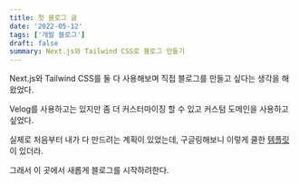 ```yaml
---
title: 첫 블로그 글
date: '2022-05-12'
tags: ['개발 블로그']
draft: false
summary: Next.js와 Tailwind CSS로 블로그 만들기
---
```


Next.js와 Tailwind CSS를 둘 다 사용해보며 직접 블로그를 만들고 싶다는 생각을 해왔었다.

Velog를 사용하고는 있지만 좀 더 커스터마이징 할 수 있고 커스텀 도메인을 사용하고 싶었다.

실제로 처음부터 내가 다 만드려는 계획이 있었는데, 구글링해보니 이렇게 쿨한 [템플릿](https://github.com/timlrx/tailwind-nextjs-starter-blog)이 있더라.

그래서 이 곳에서 새롭게 블로그를 시작하려한다.